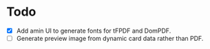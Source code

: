 # Todo

- [x] Add amin UI to generate fonts for tFPDF and DomPDF.
- [ ] Generate preview image from dynamic card data rather than PDF.
